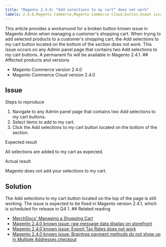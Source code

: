 ```yaml
---
title: "Magento 2.4.0: “Add selections to my cart” does not work"
labels: 2.4.0,Magento Commerce,Magento Commerce Cloud,button,known issues,product,“Add selections to my cart”
---
```


This article provides a workaround for a broken button known issue in Magento Admin when managing a customer's shopping cart. When trying to add selected products to a customer's shopping cart, the Add selections to my cart button located on the bottom of the section does not work. This issue occurs on any Admin panel page that contains two Add selections to my cart buttons. A permanent fix will be available in Magento 2.4.1. \#\# Affected products and versions

* Magento Commerce version 2.4.0
* Magento Commerce Cloud version 2.4.0

## Issue

Steps to reproduce

1. Navigate to any Admin panel page that contains two Add selections to my cart buttons.
1. Select items to add to my cart.
1. Click the Add selections to my cart button located on the bottom of the section.

Expected result

All selections are added to my cart as expected.

Actual result

Magento does not add your selections to my cart.

## Solution

The Add selections to my cart button located on the top of the page is still working. The issue is expected to be fixed in Magento version 2.4.1, which is scheduled for release in Q4 1. \#\# Related reading

* [MerchDocs' Managing a Shopping Cart](https://docs.magento.com/user-guide/sales/shopping-assisted-cart-manage.html)
* [Magento 2.4.0 known issue: raw message data display on storefront](https://support.magento.com/hc/en-us/articles/360045804332)
* [Magento 2.4.0 known issue: Export Tax Rates does not work](https://support.magento.com/hc/en-us/articles/360045850032)
* [Magento 2.4.0 known issue: Braintree payment methods do not show up in Multiple Addresses checkout](https://support.magento.com/hc/en-us/articles/360046354992)

